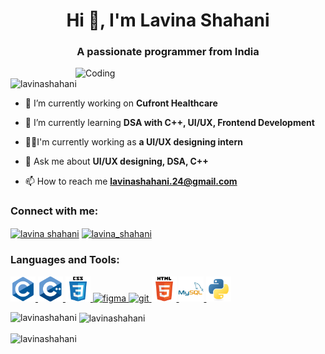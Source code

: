 <h1 align="center">Hi 👋, I'm Lavina Shahani</h1>
<h3 align="center">A passionate programmer from India</h3>
<img align="right" alt="Coding" width="400" src="https://camo.githubusercontent.com/b70081ec9c6d16a35bf18610619030bfc810cda3118051cf75ace93700e233c1/68747470733a2f2f63646e2e6472696262626c652e636f6d2f75736572732f313336343032392f73637265656e73686f74732f31363039333236382f6d656469612f36386538326137666234393034363134613930363664366235343063313462322e676966">

<p align="left"> <img src="https://komarev.com/ghpvc/?username=lavinashahani&label=Profile%20views&color=374ec3&style=flat" alt="lavinashahani" /> </p>

- 🔭 I’m currently working on **Cufront Healthcare**

- 🌱 I’m currently learning **DSA with C++, UI/UX, Frontend Development**

- 👩‍💼I'm currently working as **a UI/UX designing intern**

- 💬 Ask me about **UI/UX designing, DSA, C++**

- 📫 How to reach me **lavinashahani.24@gmail.com**

<h3 align="left">Connect with me:</h3>
<p align="left">
<a href="https://linkedin.com/in/lavina shahani" target="blank"><img align="center" src="https://raw.githubusercontent.com/rahuldkjain/github-profile-readme-generator/master/src/images/icons/Social/linked-in-alt.svg" alt="lavina shahani" height="30" width="40" /></a>
<a href="https://www.codechef.com/users/lavina_shahani" target="blank"><img align="center" src="https://cdn.jsdelivr.net/npm/simple-icons@3.1.0/icons/codechef.svg" alt="lavina_shahani" height="30" width="40" /></a>
</p>

<h3 align="left">Languages and Tools:</h3>
<p align="left"> <a href="https://www.cprogramming.com/" target="_blank" rel="noreferrer"> <img src="https://raw.githubusercontent.com/devicons/devicon/master/icons/c/c-original.svg" alt="c" width="40" height="40"/> </a> <a href="https://www.w3schools.com/cpp/" target="_blank" rel="noreferrer"> <img src="https://raw.githubusercontent.com/devicons/devicon/master/icons/cplusplus/cplusplus-original.svg" alt="cplusplus" width="40" height="40"/> </a> <a href="https://www.w3schools.com/css/" target="_blank" rel="noreferrer"> <img src="https://raw.githubusercontent.com/devicons/devicon/master/icons/css3/css3-original-wordmark.svg" alt="css3" width="40" height="40"/> </a> <a href="https://www.figma.com/" target="_blank" rel="noreferrer"> <img src="https://www.vectorlogo.zone/logos/figma/figma-icon.svg" alt="figma" width="40" height="40"/> </a> <a href="https://git-scm.com/" target="_blank" rel="noreferrer"> <img src="https://www.vectorlogo.zone/logos/git-scm/git-scm-icon.svg" alt="git" width="40" height="40"/> </a> <a href="https://www.w3.org/html/" target="_blank" rel="noreferrer"> <img src="https://raw.githubusercontent.com/devicons/devicon/master/icons/html5/html5-original-wordmark.svg" alt="html5" width="40" height="40"/> </a> <a href="https://www.mysql.com/" target="_blank" rel="noreferrer"> <img src="https://raw.githubusercontent.com/devicons/devicon/master/icons/mysql/mysql-original-wordmark.svg" alt="mysql" width="40" height="40"/> </a> <a href="https://www.python.org" target="_blank" rel="noreferrer"> <img src="https://raw.githubusercontent.com/devicons/devicon/master/icons/python/python-original.svg" alt="python" width="40" height="40"/> </a> </p>

<p><img align="left" src="https://github-readme-stats.vercel.app/api/top-langs/?username=Lavinashahani&theme=default&hide_border=false&include_all_commits=false&count_private=false&layout=compact" alt="lavinashahani" /></p>

<p>&nbsp;<img align="center" src="https://github-readme-stats.vercel.app/api?username=Lavinashahani&theme=default&hide_border=false&include_all_commits=false&count_private=false" alt="lavinashahani" /></p>

<p><img align="center" src="https://github-readme-streak-stats.herokuapp.com/?user=Lavinashahani&theme=default&hide_border=false" alt="lavinashahani" /></p>
